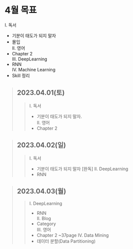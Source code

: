 # 4월 목표  
I. 독서  
  - 기분이 태도가 되지 말자  
  - 몰입  
II. 영어  
  - Chapter 2  
III. DeepLearning  
  - RNN  
IV. Machine Learning  
  - Skill 정리  
  
> ## 2023.04.01(토) 
> > I. 독서
> >   - 기분이 태도가 되지 말자.  
> > II. 영어
> >   - Chapter 2

> ## 2023.04.02(일)
> > I. 독서
> >   - 기분이 태도가 되지 말자 [완독]
> > II. DeepLearning
> >   - RNN

> ## 2023.04.03(월)
> > I. DeepLearning  
> >   - RNN  
> > II. Blog  
> >   - Category  
> > III. 영어
> >   - Chapter 2 ~37page
> > IV. Data Mining
> >   - 데이터 분할(Data Partitioning)
